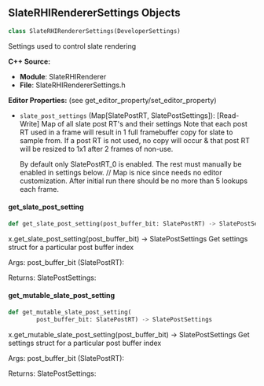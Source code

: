 ## SlateRHIRendererSettings Objects

```python
class SlateRHIRendererSettings(DeveloperSettings)
```

Settings used to control slate rendering

**C++ Source:**

- **Module**: SlateRHIRenderer
- **File**: SlateRHIRendererSettings.h

**Editor Properties:** (see get_editor_property/set_editor_property)

- ``slate_post_settings`` (Map[SlatePostRT, SlatePostSettings]):  [Read-Write] Map of all slate post RT's and their settings
  Note that each post RT used in a frame will result in 1 full framebuffer copy for slate to sample from.
  If a post RT is not used, no copy will occur & that post RT will be resized to 1x1 after 2 frames of non-use.

  By default only SlatePostRT_0 is enabled. The rest must manually be enabled in settings below.
          // Map is nice since needs no editor customization. After initial run there should be no more than 5 lookups each frame.

<a id="unreal.SlateRHIRendererSettings.get_slate_post_setting"></a>

#### get_slate_post_setting

```python
def get_slate_post_setting(post_buffer_bit: SlatePostRT) -> SlatePostSettings
```

x.get_slate_post_setting(post_buffer_bit) -> SlatePostSettings
Get settings struct for a particular post buffer index

Args:
    post_buffer_bit (SlatePostRT): 

Returns:
    SlatePostSettings:

<a id="unreal.SlateRHIRendererSettings.get_mutable_slate_post_setting"></a>

#### get_mutable_slate_post_setting

```python
def get_mutable_slate_post_setting(
        post_buffer_bit: SlatePostRT) -> SlatePostSettings
```

x.get_mutable_slate_post_setting(post_buffer_bit) -> SlatePostSettings
Get settings struct for a particular post buffer index

Args:
    post_buffer_bit (SlatePostRT): 

Returns:
    SlatePostSettings:

<a id="unreal.ListViewBase"></a>